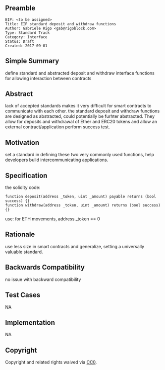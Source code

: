 ## Preamble

    EIP: <to be assigned>
    Title: EIP standard deposit and withdraw functions
    Author: Gabriele Rigo <gab@rigoblock.com>
    Type: Standard Track
    Category: Interface
    Status: Draft
    Created: 2017-09-01

## Simple Summary
define standard and abstracted deposit and withdraw interface functions for allowing interaction between contracts
## Abstract
lack of accepted standards makes it very difficult for smart contracts to communicate with each other. the standard deposit and withdraw functions are designed as abstracted, could potentially be furhter abstracted. They allow for deposits and withdrawal of Ether and ERC20 tokens and allow an external contract/application perform success test.

## Motivation
set a standard in defining these two very commonly used functions, help developers build intercommunicating applications.
## Specification
the solidity code:
```
function deposit(address _token, uint _amount) payable returns (bool success) {}
function withdraw(address _token, uint _amount) returns (bool success) {}
```
use: for ETH movements, address _token == 0

## Rationale
use less size in smart contracts and generalize, setting a universally valuable standard.
## Backwards Compatibility
no issue with backward compatibility
## Test Cases
NA
## Implementation
NA
## Copyright
Copyright and related rights waived via [CC0](https://creativecommons.org/publicdomain/zero/1.0/).

